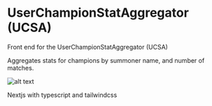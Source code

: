 # UserChampionStatAggregator (UCSA)

Front end for the UserChampionStatAggregator (UCSA)

Aggregates stats for champions by summoner name, and number of matches.

![alt text](https://github.com/JosephComputerScience/USCA-UI/blob/update/readme/readmerss/nextjs.png/?raw=true)

Nextjs with typescript and tailwindcss

